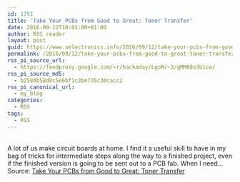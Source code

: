```yaml
---
id: 1751
title: 'Take Your PCBs from Good to Great: Toner Transfer'
date: 2016-09-12T18:01:00+01:00
author: RSS reader
layout: post
guid: https://www.uelectronics.info/2016/09/12/take-your-pcbs-from-good-to-great-toner-transfer/
permalink: /2016/09/12/take-your-pcbs-from-good-to-great-toner-transfer/
rss_pi_source_url:
  - https://feedproxy.google.com/~r/hackaday/LgoM/~3/gMM68o3Uicw/
rss_pi_source_md5:
  - b2584b58d8c5e6bf1c3be735c30cacc2
rss_pi_canonical_url:
  - my_blog
categories:
  - RSS
tags:
  - RSS
---
```

&#013;  
A lot of us make circuit boards at home. I find it a useful skill to have in my bag of tricks for intermediate steps along the way to a finished project, even if the finished version is going to be sent out to a PCB fab. When I need…&#013;  
Source: <a href="https://feedproxy.google.com/~r/hackaday/LgoM/~3/gMM68o3Uicw/" target="_blank">Take Your PCBs from Good to Great: Toner Transfer</a>